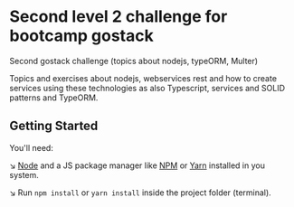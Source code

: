 # Second level 2 challenge for bootcamp gostack
Second gostack challenge (topics about nodejs, typeORM, Multer)

Topics and exercises about nodejs, webservices rest and how to create services using these technologies as also Typescript, services and SOLID patterns and TypeORM.

## Getting Started
   You'll need:
  
  :arrow_lower_right: [Node](https://nodejs.org/en/) and a JS package manager like [NPM](https://nodejs.org/en/) or [Yarn](https://yarnpkg.com/) installed in you system.
  
  :arrow_lower_right: Run ``` npm install ``` or ``` yarn install ``` inside the project folder (terminal).
